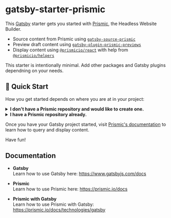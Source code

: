 # gatsby-starter-prismic

This [Gatsby](https://www.gatsbyjs.com/) starter gets you started with [Prismic](https://prismic.io/), the Headless Website Builder.

- Source content from Prismic using [`gatsby-source-prismic`](https://github.com/prismicio/prismic-gatsby/tree/main/packages/gatsby-source-prismic)
- Preview draft content using [`gatsby-plugin-prismic-previews`](https://github.com/prismicio/prismic-gatsby/tree/main/packages/gatsby-plugin-prismic-previews)
- Display content using [`@prismicio/react`](https://github.com/prismicio/prismic-react) with help from [`@prismicio/helpers`](https://github.com/prismicio/prismic-helpers)

This starter is intentionally minimal. Add other packages and Gatsby plugins dependning on your needs.

## 🚀 Quick Start

How you get started depends on where you are at in your project:

<details>
<summary>
  <strong>I don't have a Prismic repository and would like to create one.</strong>
</summary>

1. **Create a Gatsby site.**

   Use the Prismic CLI to create a new Prismic repository and Gatsby project in one command.

   ```sh
   npx prismic-cli@latest theme --theme-url https://github.com/prismicio-community/gatsby-starter-prismic --conf gatsby-config.js
   ```

   This will create a new Prismic repository with a minimal Custom Type called Page.

2. **Configure the starter.**

   Create a `.env` file with your Prismic repository name, Custom Types API token, and Access Token (optional).

   See `.env.example` for an example file with instructions on how to create your tokens.

3. **Start developing.**

   In your project, start the Gatsby development server.

   ```sh
   npm run develop
   ```

You can delete the `custom_types` directory at the root of the project at this point.

Have fun developing!

</details>

<details>
<summary>
  <strong>I have a Prismic repository already.</strong>
</summary>

1. **Create a Gatsby site.**

   Use the Gatsby CLI to create a new Gatsby project. Replace `<directory-name>` with the name of the directory you would like the CLI to create.

   ```sh
   npx gatsby-cli@latest new <directory-name> prismicio-community/gatsby-starter-prismic
   ```

2. **Configure the starter.**

   Create a `.env` file with your Prismic repository name, Custom Types API token, and Access Token (optional).

   See `.env.example` for an example file with instructions on how to create your tokens.

3. **Start developing.**

   In your project, start the Gatsby development server.

   ```sh
   npm run develop
   ```

   **Note**: This starter queries for a Custom Type called Page in `src/pages/{PrismicPage.url}.js`. You can delete this file or modify it to fit your needs. You may see an error when starting Gatsby if you repository does not have a Page Custom Type.

You can delete the `custom_types` directory at the root of the project at this point.

</details>

Once you have your Gatsby project started, visit [Prismic's documentation](https://prismic.io/docs/technologies/gatsby) to learn how to query and display content.

Have fun!

## Documentation

- **Gatsby**<br/>Learn how to use Gatsby here: <https://www.gatsbyjs.com/docs>

- **Prismic**<br/>Learn how to use Prismic here: <https://prismic.io/docs>

- **Prismic with Gatsby**<br/>Learn how to use Prismic with Gatsby: <https://prismic.io/docs/technologies/gatsby>
